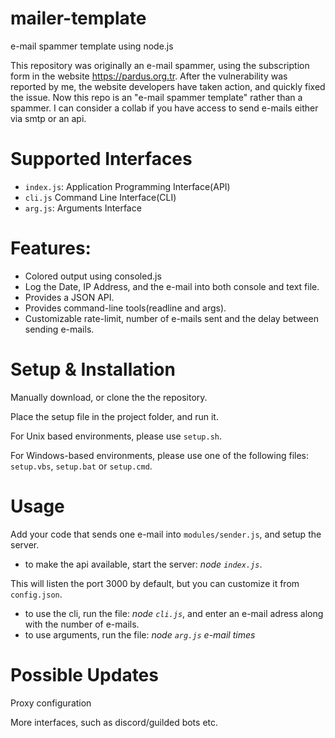 # mailer-template
e-mail spammer template using node.js


This repository was originally an e-mail spammer, using the subscription form in the website https://pardus.org.tr. After the vulnerability was reported by me, the website developers have taken action, and quickly fixed the issue. Now this repo is an "e-mail spammer template" rather than a spammer. I can consider a collab if you have access to send e-mails either via smtp or an api.

# Supported Interfaces
- `index.js`: Application Programming Interface(API)
- `cli.js` Command Line Interface(CLI)
- `arg.js`: Arguments Interface

# Features: 
- Colored output using consoled.js
- Log the Date, IP Address, and the e-mail into both console and text file.
- Provides a JSON API.
- Provides command-line tools(readline and args).
- Customizable rate-limit, number of e-mails sent and the delay between sending e-mails.

# Setup & Installation
Manually download, or clone the the repository. 

Place the setup file in the project folder, and run it.

For Unix based environments, please use `setup.sh`.

For Windows-based environments, please use one of the following files:
`setup.vbs`,
`setup.bat` 
or `setup.cmd`.

# Usage

Add your code that sends one e-mail into `modules/sender.js`, and setup the server.


- to make the api available, start the server: *node `index.js`*. 


This will listen the port 3000 by default, but you can customize it from `config.json`.
- to use the cli, run the file: *node `cli.js`*, and enter an e-mail adress along with the number of e-mails.
- to use arguments, run the file: *node `arg.js` e-mail times*

# Possible Updates

Proxy configuration

More interfaces, such as discord/guilded bots etc.
